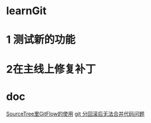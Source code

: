 # learnGit
# 1 测试新的功能
# 2在主线上修复补丁
# doc
[SourceTree里GitFlow的使用](https://www.cnblogs.com/niwanglong385/articles/5645835.html)
[git 分回滚后无法合并代码问题](https://www.cnblogs.com/zhaokunbokeyuan256/p/9597263.html)